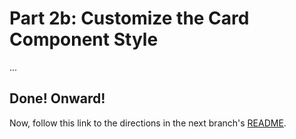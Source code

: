 # Part 2b: Customize the Card Component Style

...


## Done! Onward!

Now, follow this link to the directions in the next branch's [README](https://github.com/mobify/workshop--adaptivejs-components/blob/part-1b\/customize-card-component-markup/README.md).
